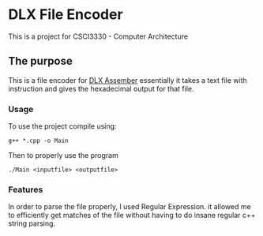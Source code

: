 # DLX File Encoder
This is a project for CSCI3330 - Computer Architecture
## The purpose
This is a file encoder for [DLX Assember](https://en.wikipedia.org/wiki/DLX) essentially it takes a text file with instruction and gives the hexadecimal output for that file.

### Usage
To use the project compile using:
```
g++ *.cpp -o Main
```

Then to properly use the program
```
./Main <inputfile> <outputfile>
```

### Features
In order to parse the file properly, I used Regular Expression. it allowed me to efficiently get matches of the file without having to do insane regular c++ string parsing.
